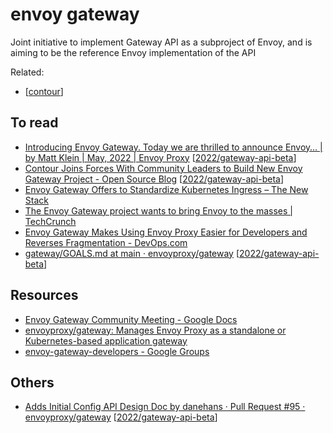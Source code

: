 # envoy gateway
Joint initiative to implement Gateway API as a subproject of Envoy, and is aiming to be the reference Envoy implementation of the API

Related:
- [[contour]]
## To read
- [Introducing Envoy Gateway. Today we are thrilled to announce Envoy… | by Matt Klein | May, 2022 | Envoy Proxy](https://blog.envoyproxy.io/introducing-envoy-gateway-ad385cc59532) [[2022/gateway-api-beta]]
- [Contour Joins Forces With Community Leaders to Build New Envoy Gateway Project - Open Source Blog](https://blogs.vmware.com/opensource/2022/05/16/contour-and-community-build-new-envoy-gateway/) [[2022/gateway-api-beta]]
- [Envoy Gateway Offers to Standardize Kubernetes Ingress – The New Stack](https://thenewstack.io/envoy-gateway-offers-to-standardize-kubernetes-ingress/)
- [The Envoy Gateway project wants to bring Envoy to the masses | TechCrunch](https://techcrunch.com/2022/05/16/the-envoy-gateway-project-wants-to-bring-envoy-to-the-masses/?guccounter=1&guce_referrer=aHR0cHM6Ly93d3cuZ29vZ2xlLmNvbS8&guce_referrer_sig=AQAAALGOcpqdoaLysKplkzU8Df2T0IcES8xfdlrBMgoc80fNIUAR11Fe5MT0v34hRm98FbFL9IA2A9pxm9jPvQqw-fqI9IvAIpTqzFBJRUIQL9zuTe0LO4-vEYexHf2bXFysYqpCwsNR3FgvoyuOePEKL-ml6slIDetpsqFvoaEXUbB4)
- [Envoy Gateway Makes Using Envoy Proxy Easier for Developers and Reverses Fragmentation - DevOps.com](https://devops.com/envoy-gateway-makes-using-envoy-proxy-easier-for-developers-and-reverses-fragmentation/)
- [gateway/GOALS.md at main · envoyproxy/gateway](https://github.com/envoyproxy/gateway/blob/main/GOALS.md) [[2022/gateway-api-beta]]

## Resources
- [Envoy Gateway Community Meeting - Google Docs](https://docs.google.com/document/d/1leqwsHX8N-XxNEyTflYjRur462ukFxd19Rnk3Uzy55I/edit#heading=h.cyki8rsts10w)
- [envoyproxy/gateway: Manages Envoy Proxy as a standalone or Kubernetes-based application gateway](https://github.com/envoyproxy/gateway)
- [envoy-gateway-developers - Google Groups](https://groups.google.com/g/envoy-gateway-developers)

## Others
- [Adds Initial Config API Design Doc by danehans · Pull Request #95 · envoyproxy/gateway](https://github.com/envoyproxy/gateway/pull/95?w=1) [[2022/gateway-api-beta]]

[//begin]: # "Autogenerated link references for markdown compatibility"
[contour]: contour.md "contour"
[2022/gateway-api-beta]: ../scrapbook/2022/gateway-api-beta.md "gateway-api beta"
[//end]: # "Autogenerated link references"